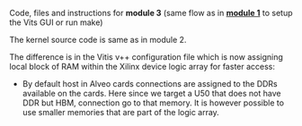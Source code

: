 Code, files and instructions for **module 3** (same flow as in [<b>module 1</b>](../module1_baseline) to setup the Vits GUI or run make)

The kernel source code is same as in module 2.

The difference is in the Vitis v++ configuration file which is now assigning local block of RAM within the Xilinx device logic array for faster access:
 + By default host in Alveo cards connections are assigned to the DDRs available on the cards.  Here since we target a U50 that does not have DDR but HBM, connection go to that memory.  It is however possible to use smaller memories that are part of the logic array.
